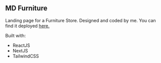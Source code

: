 ## MD Furniture

Landing page for a Furniture Store. Designed and coded by me.
You can find it deployed [here.](https://md-furniture.netlify.app/)

Built with:
 - ReactJS
 - NextJS
 - TailwindCSS



